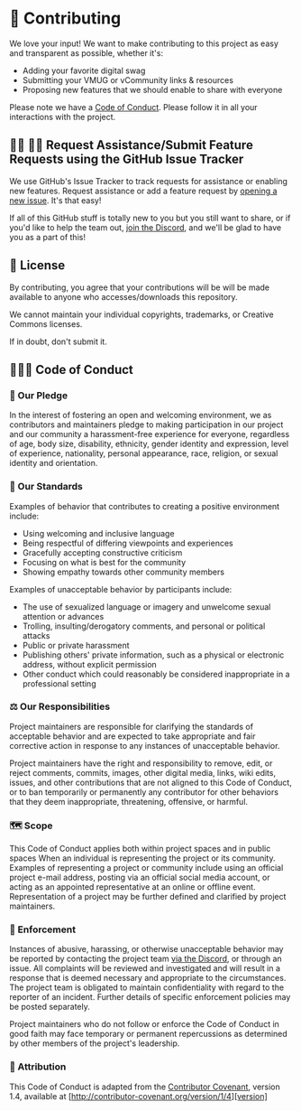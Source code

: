 # :handshake: Contributing

We love your input! We want to make contributing to this project as easy and
transparent as possible, whether it's:

* Adding your favorite digital swag
* Submitting your VMUG or vCommunity links & resources
* Proposing new features that we should enable to share with everyone

Please note we have a [Code of Conduct](#code-of-conduct). Please follow it in
all your interactions with the project.

## :man_shrugging: :woman_shrugging: Request Assistance/Submit Feature Requests using the GitHub Issue Tracker

We use GitHub's Issue Tracker to track requests for assistance or enabling new features. Request assistance or add a 
feature request by [opening a new issue](https://github.com/OrbitalJigsaw/VMworld2020/issues/new/choose). It's that easy!

If all of this GitHub stuff is totally new to you but you still want to share, or if you'd like to help the team out, [join the Discord](discord.gg/pCtqUj), and we'll be glad to have you as a part of this!

## :crossed_fingers: License

By contributing, you agree that your contributions will be will be made
available to anyone who accesses/downloads this repository.

We cannot maintain your individual copyrights, trademarks, or Creative Commons
licenses.

If in doubt, don't submit it.

## :people_holding_hands: Code of Conduct

### :blue_heart: Our Pledge

In the interest of fostering an open and welcoming environment, we as
contributors and maintainers pledge to making participation in our project and
our community a harassment-free experience for everyone, regardless of age, body
size, disability, ethnicity, gender identity and expression, level of experience,
nationality, personal appearance, race, religion, or sexual identity and
orientation.

### :scroll: Our Standards

Examples of behavior that contributes to creating a positive environment
include:

* Using welcoming and inclusive language
* Being respectful of differing viewpoints and experiences
* Gracefully accepting constructive criticism
* Focusing on what is best for the community
* Showing empathy towards other community members

Examples of unacceptable behavior by participants include:

* The use of sexualized language or imagery and unwelcome sexual attention or
advances
* Trolling, insulting/derogatory comments, and personal or political attacks
* Public or private harassment
* Publishing others' private information, such as a physical or electronic
address, without explicit permission
* Other conduct which could reasonably be considered inappropriate in a
professional setting

### :balance_scale: Our Responsibilities

Project maintainers are responsible for clarifying the standards of acceptable
behavior and are expected to take appropriate and fair corrective action in
response to any instances of unacceptable behavior.

Project maintainers have the right and responsibility to remove, edit, or
reject comments, commits, images, other digital media, links, wiki edits,
issues, and other contributions that are not aligned to this Code of Conduct,
or to ban temporarily or permanently any contributor for other behaviors that
they deem inappropriate, threatening, offensive, or harmful.

### :world_map: Scope

This Code of Conduct applies both within project spaces and in public spaces
When an individual is representing the project or its community. Examples of
representing a project or community include using an official project e-mail
address, posting via an official social media account, or acting as an appointed
representative at an online or offline event. Representation of a project may be
further defined and clarified by project maintainers.

### :monocle_face: Enforcement

Instances of abusive, harassing, or otherwise unacceptable behavior may be
reported by contacting the project team [via the Discord](discord.gg/pCtqUj),
or through an issue. All complaints will be reviewed and investigated and
will result in a response that is deemed necessary and appropriate to the
circumstances. The project team is obligated to maintain confidentiality with
regard to the reporter of an incident. Further details of specific enforcement
policies may be posted separately.

Project maintainers who do not follow or enforce the Code of Conduct in good
faith may face temporary or permanent repercussions as determined by other
members of the project's leadership.

### :receipt:	Attribution

This Code of Conduct is adapted from the [Contributor Covenant][homepage],
version 1.4, available at [http://contributor-covenant.org/version/1/4][version]

[homepage]: http://contributor-covenant.org
[version]: http://contributor-covenant.org/version/1/4/
